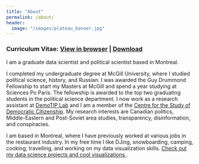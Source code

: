 ```yaml
---
title: "About"
permalink: /about/
header:
  image: "/images/plateau_banner.jpg"
---
```

<div>
<h3> Curriculum Vitae: <a href="/files/Professional_CV.pdf" target="_blank" >View in browser</a> | <a href="/files/Professional_CV.pdf" download> Download</a> </h3> 
</div>

<div class="blurb">
I am a graduate data scientist and political scientist based in Montreal. 

I completed my undergraduate degree at McGill University, where I studied political science, history, and Russian. I was awarded the Guy Drummond Fellowship to start my Masters at McGill and spend a year studying at Sciences Po Paris. The fellowship is awarded to the top two graduating students in the political science department. I now work as a research assistant at <a href="http://www.aaronerlich.com/demotip-laboratory"> DemoTIP Lab</a> and I am a member of the <a href="https://csdc-cecd.ca/"> Centre for the Study of Democratic Citizenship</a>. My research interests are Canadian politics, Middle-Eastern and Post-Soviet area studies, transparency, disinformation, and conspiracies. 

I am based in Montreal, where I have previously worked at various jobs in the restaurant industry. In my free time I like DJing, snowboarding, camping, cooking, travelling, and working on my data visualization skills. <a href="/data-science"> Check out my data science projects and cool visualizations </a>.
</div>
